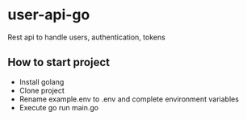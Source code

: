 # user-api-go
Rest api to handle users, authentication, tokens

## How to start project
- Install golang
- Clone project
- Rename example.env to .env and complete environment variables
- Execute go run main.go



